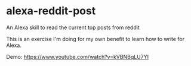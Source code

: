 # alexa-reddit-post
An Alexa skill to read the current top posts from reddit

This is an exercise I'm doing for my own benefit to learn how to write for Alexa.

Demo: https://www.youtube.com/watch?v=kVBNBqLU7YI
